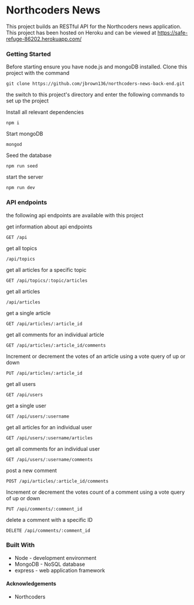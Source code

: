 # Northcoders News

This project builds an RESTful API for the Northcoders news application. This project has been hosted on Heroku and can be viewed at https://safe-refuge-86202.herokuapp.com/

### Getting Started

Before starting ensure you have node.js and mongoDB installed.
Clone this project with the command

```
git clone https://github.com/jbrown136/northcoders-news-back-end.git
```

the switch to this project's directory and enter the following commands to set up the project

Install all relevant dependencies

```
npm i
```

Start mongoDB

```
mongod
```

Seed the database

```
npm run seed
```

start the server

```
npm run dev
```

### API endpoints

the following api endpoints are available with this project

get information about api endpoints

```
GET /api
```

get all topics

```
/api/topics
```

get all articles for a specific topic

```
GET /api/topics/:topic/articles
```

get all articles

```
/api/articles
```

get a single article

```
GET /api/articles/:article_id
```

get all comments for an individual article

```
GET /api/articles/:article_id/comments
```

Increment or decrement the votes of an article using a vote query of up or down

```
PUT /api/articles/:article_id
```

get all users

```
GET /api/users
```

get a single user

```
GET /api/users/:username
```

get all articles for an individual user

```
GET /api/users/:username/articles
```

get all comments for an individual user

```
GET /api/users/:username/comments
```

post a new comment

```
POST /api/articles/:article_id/comments
```

Increment or decrement the votes count of a comment using a vote query of up or down

```
PUT /api/comments/:comment_id
```

delete a comment with a specific ID

```
DELETE /api/comments/:comment_id
```

### Built With

* Node - development environment
* MongoDB - NoSQL database
* express - web application framework

#### Acknowledgements

* Northcoders

